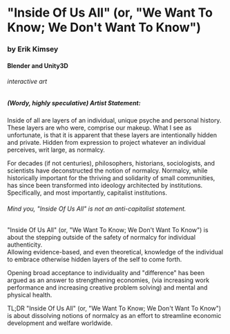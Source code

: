 # "Inside Of Us All" (or, "We Want To Know; We Don't Want To Know")
### by Erik Kimsey
#### Blender and Unity3D
###### interactive art 

##### (Wordy, highly speculative) Artist Statement:
Inside of all are layers of an individual, unique psyche and personal history.  These layers are who were, comprise our makeup.
What I see as unfortunate, is that it is apparent that these layers are intentionally hidden and private.  Hidden from expression
 to project whatever an individual perceives, writ large, as normalcy.  
 
 For decades (if not centuries), philosophers, historians, sociologists, and scientists have deconstructed the 
 notion of normalcy.  Normalcy, while historically important for the thriving and solidarity of small communities, has since been 
 transformed into ideology architected by institutions.  Specifically, and most importantly, capitalist institutions.
 
 ###### Mind you, "Inside Of Us All" is not an anti-capitalist statement.  
 
 "Inside Of Us All" (or, "We Want To Know; We Don't Want To Know") is about the stepping outside of the safety of normalcy for individual authenticity.  
 Allowing evidence-based, and even theoretical, knowledge of the individual to embrace otherwise hidden layers of the self to come forth.
 
Opening broad acceptance to individuality and "difference" has been argued as an answer to strengthening economies, 
 (via increasing work performance and increasing creative problem solving) and mental and physical health.  
 
TL;DR
"Inside Of Us All" (or, "We Want To Know; We Don't Want To Know") is about dissolving notions of normalcy as an effort to streamline economic development 
and welfare worldwide.
